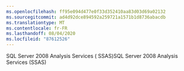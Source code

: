 ```yaml
---
ms.openlocfilehash: ff95e094d477e0f33d352410aa83d03d69a02132
ms.sourcegitcommit: ad4d92dce894592a259721a1571b1d8736abacdb
ms.translationtype: MT
ms.contentlocale: fr-FR
ms.lasthandoff: 08/04/2020
ms.locfileid: "87612526"
---
```

<span data-ttu-id="9378f-101">SQL Server 2008 Analysis Services \( SSAS\)</span><span class="sxs-lookup"><span data-stu-id="9378f-101">SQL Server 2008 Analysis Services \(SSAS\)</span></span>

